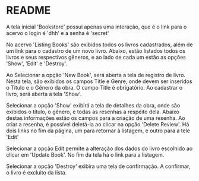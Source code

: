 # README

A tela inicial 'Bookstore' possui apenas uma interação, que é o link para o acervo o login é 'dhh' e a senha é 'secret'

No acervo 'Listing Books' são exibidos todos os livros cadastrados, além de um link para o cadastro de um novo livro. Abaixo, estão listados todos os livros e seus respectivos gêneros, e ao lado de cada um estão as opções 'Show', 'Edit' e 'Destroy'.

Ao Selecionar a opção 'New Book', será aberta a tela de registro de livro. Nesta tela, são exibidos os campos Title e Genre, onde devem ser inseridos o Título e o Gênero da obra. O campo Title é obrigatório. Ao cadastrar o livro, será aberta a tela 'Show'.

Selecionar a opção 'Show' exibirá a tela de detalhes da obra, onde são exibidos o título, o gênero, e todas as resenhas a respeito dela. Abaixo destas informações estão os campos para a criação de uma resenha. Ao criar a resenha, é possível deletá-la ao clicar na opção 'Delete Review'. Há dois links no fim da página, um para retornar à listagem, e outro para a tele 'Edit'

Selecionar a opção Edit permite a alteração dos dados do livro escolhido ao clicar em 'Update Book'. No fim da tela há o link para a listagem.

Selecionar a opção 'Destroy' exibira uma tela de confirmação. A confirmar, o livro é excluito da lista.
